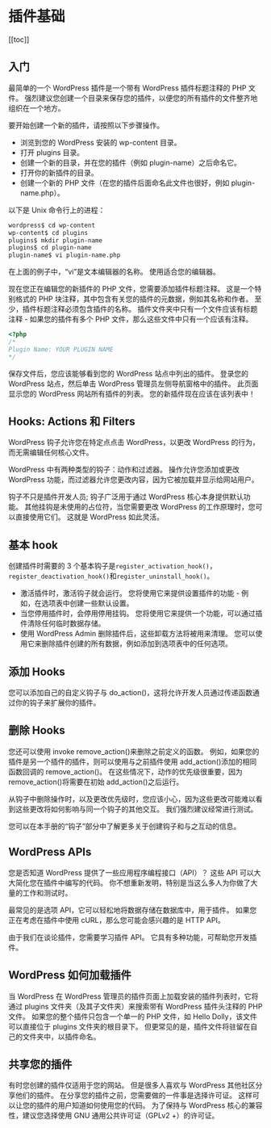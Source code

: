 <!--
 * @Author: Janpun
 * @Date: 2022-03-24 17:10:15
 * @LastEditors: Janpun
 * @LastEditTime: 2022-03-24 17:25:32
 * @FilePath: /wordpress-developer-docs/docs/zh/plugins/plugin-basics/README.md
 * @Description:
 *
 * Copyright (c) 2022 Qianye Inc. All Rights Reserved.
-->

# 插件基础

[[toc]]

## 入门

最简单的一个 WordPress 插件是一个带有 WordPress 插件标题注释的 PHP 文件。 强烈建议您创建一个目录来保存您的插件，以便您的所有插件的文件整齐地组织在一个地方。

要开始创建一个新的插件，请按照以下步骤操作。

- 浏览到您的 WordPress 安装的 wp-content 目录。
- 打开 plugins 目录。
- 创建一个新的目录，并在您的插件（例如 plugin-name）之后命名它。
- 打开你的新插件的目录。
- 创建一个新的 PHP 文件（在您的插件后面命名此文件也很好，例如 plugin-name.php）。

以下是 Unix 命令行上的进程：

```bash
wordpress$ cd wp-content
wp-content$ cd plugins
plugins$ mkdir plugin-name
plugins$ cd plugin-name
plugin-name$ vi plugin-name.php
```

在上面的例子中，“vi”是文本编辑器的名称。 使用适合您的编辑器。

现在您正在编辑您的新插件的 PHP 文件，您需要添加插件标题注释。 这是一个特别格式的 PHP 块注释，其中包含有关您的插件的元数据，例如其名称和作者。 至少，插件标题注释必须包含插件的名称。 插件文件夹中只有一个文件应该有标题注释 - 如果您的插件有多个 PHP 文件，那么这些文件中只有一个应该有注释。

```php
<?php
/*
Plugin Name: YOUR PLUGIN NAME
*/
```

保存文件后，您应该能够看到您的 WordPress 站点中列出的插件。 登录您的 WordPress 站点，然后单击 WordPress 管理员左侧导航窗格中的插件。 此页面显示您的 WordPress 网站所有插件的列表。 您的新插件现在应该在该列表中！

## Hooks: Actions 和 Filters

WordPress 钩子允许您在特定点点击 WordPress，以更改 WordPress 的行为，而无需编辑任何核心文件。

WordPress 中有两种类型的钩子：动作和过滤器。 操作允许您添加或更改 WordPress 功能，而过滤器允许您更改内容，因为它被加载并显示给网站用户。

钩子不只是插件开发人员; 钩子广泛用于通过 WordPress 核心本身提供默认功能。 其他挂钩是未使用的占位符，当您需要更改 WordPress 的工作原理时，您可以直接使用它们。 这就是 WordPress 如此灵活。

## 基本 hook

创建插件时需要的 3 个基本钩子是`register_activation_hook()`，`register_deactivation_hook()`和`register_uninstall_hook()`。

- 激活插件时，激活钩子就会运行。 您将使用它来提供设置插件的功能 - 例如，在选项表中创建一些默认设置。
- 当您停用插件时，会停用停用挂钩。 您将使用它来提供一个功能，可以通过插件清除任何临时数据存储。
- 使用 WordPress Admin 删除插件后，这些卸载方法将被用来清理。 您可以使用它来删除插件创建的所有数据，例如添加到选项表中的任何选项。

## 添加 Hooks

您可以添加自己的自定义钩子与 do_action()，这将允许开发人员通过传递函数通过你的钩子来扩展你的插件。

## 删除 Hooks

您还可以使用 invoke remove_action()来删除之前定义的函数。 例如，如果您的插件是另一个插件的插件，则可以使用与之前插件使用 add_action()添加的相同函数回调的 remove_action()。 在这些情况下，动作的优先级很重要，因为 remove_action()将需要在初始 add_action()之后运行。

从钩子中删除操作时，以及更改优先级时，您应该小心，因为这些更改可能难以看到这些更改将如何影响与同一个钩子的其他交互。 我们强烈建议经常进行测试。

您可以在本手册的“钩子”部分中了解更多关于创建钩子和与之互动的信息。

## WordPress APIs

您是否知道 WordPress 提供了一些应用程序编程接口（API）？ 这些 API 可以大大简化您在插件中编写的代码。 你不想重新发明，特别是当这么多人为你做了大量的工作和测试时。

最常见的是选项 API，它可以轻松地将数据存储在数据库中，用于插件。 如果您正在考虑在插件中使用 cURL，那么您可能会感兴趣的是 HTTP API。

由于我们在谈论插件，您需要学习插件 API。 它具有多种功能，可帮助您开发插件。

## WordPress 如何加载插件

当 WordPress 在 WordPress 管理员的插件页面上加载安装的插件列表时，它将通过 plugins 文件夹（及其子文件夹）来搜索带有 WordPress 插件头注释的 PHP 文件。 如果您的整个插件只包含一个单一的 PHP 文件，如 Hello Dolly，该文件可以直接位于 plugins 文件夹的根目录下。 但更常见的是，插件文件将驻留在自己的文件夹中，以插件命名。

## 共享您的插件

有时您创建的插件仅适用于您的网站。 但是很多人喜欢与 WordPress 其他社区分享他们的插件。 在分享您的插件之前，您需要做的一件事是选择许可证。 这样可以让您的插件的用户知道如何使用您的代码。 为了保持与 WordPress 核心的兼容性，建议您选择使用 GNU 通用公共许可证（GPLv2 +）的许可证。
